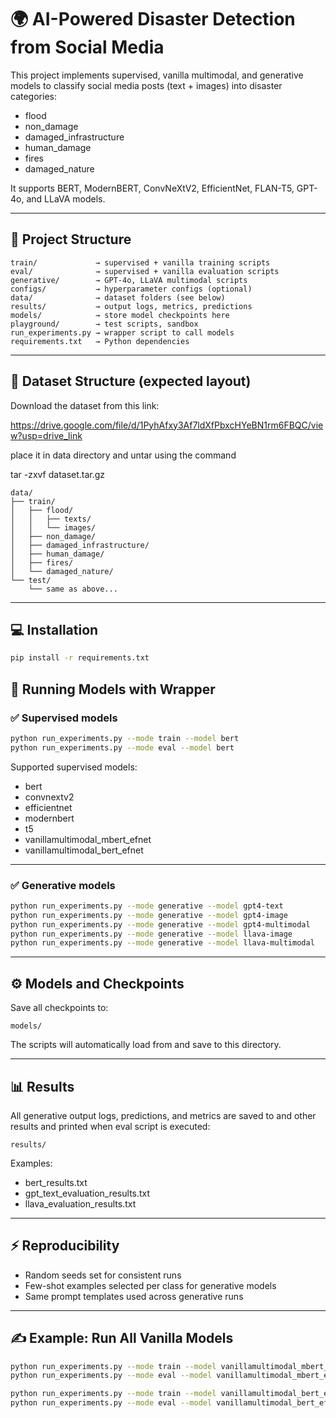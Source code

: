 
# 🌍 AI-Powered Disaster Detection from Social Media

This project implements supervised, vanilla multimodal, and generative models to classify social media posts (text + images) into disaster categories:
- flood
- non_damage
- damaged_infrastructure
- human_damage
- fires
- damaged_nature

It supports BERT, ModernBERT, ConvNeXtV2, EfficientNet, FLAN-T5, GPT-4o, and LLaVA models.

---

## 📂 Project Structure

```
train/             → supervised + vanilla training scripts
eval/              → supervised + vanilla evaluation scripts
generative/        → GPT-4o, LLaVA multimodal scripts
configs/           → hyperparameter configs (optional)
data/              → dataset folders (see below)
results/           → output logs, metrics, predictions
models/            → store model checkpoints here
playground/        → test scripts, sandbox
run_experiments.py → wrapper script to call models
requirements.txt   → Python dependencies
```

---

## 📁 Dataset Structure (expected layout)

Download the dataset from this link: 

https://drive.google.com/file/d/1PyhAfxy3Af7ldXfPbxcHYeBN1rm6FBQC/view?usp=drive_link

place it in data directory and untar using the command

tar -zxvf dataset.tar.gz

```
data/
├── train/
│   ├── flood/
│   │   ├── texts/
│   │   └── images/
│   ├── non_damage/
│   ├── damaged_infrastructure/
│   ├── human_damage/
│   ├── fires/
│   └── damaged_nature/
└── test/
    └── same as above...
```

---

## 💻 Installation

```bash
pip install -r requirements.txt
```


## 🚀 Running Models with Wrapper

### ✅ Supervised models

```bash
python run_experiments.py --mode train --model bert
python run_experiments.py --mode eval --model bert
```

Supported supervised models:
- bert
- convnextv2
- efficientnet
- modernbert
- t5
- vanillamultimodal_mbert_efnet
- vanillamultimodal_bert_efnet

---

### ✅ Generative models

```bash
python run_experiments.py --mode generative --model gpt4-text
python run_experiments.py --mode generative --model gpt4-image
python run_experiments.py --mode generative --model gpt4-multimodal
python run_experiments.py --mode generative --model llava-image
python run_experiments.py --mode generative --model llava-multimodal
```

---

## ⚙️ Models and Checkpoints

Save all checkpoints to:
```
models/
```

The scripts will automatically load from and save to this directory.

---

## 📊 Results

All generative output logs, predictions, and metrics are saved to and other results and printed when eval script is executed:
```
results/
```

Examples:
- bert_results.txt
- gpt_text_evaluation_results.txt
- llava_evaluation_results.txt

---

## ⚡ Reproducibility

- Random seeds set for consistent runs
- Few-shot examples selected per class for generative models
- Same prompt templates used across generative runs

---

## ✍ Example: Run All Vanilla Models

```bash
python run_experiments.py --mode train --model vanillamultimodal_mbert_efnet
python run_experiments.py --mode eval --model vanillamultimodal_mbert_efnet

python run_experiments.py --mode train --model vanillamultimodal_bert_efnet
python run_experiments.py --mode eval --model vanillamultimodal_bert_efnet
```


